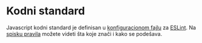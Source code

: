 # Kodni standard

Javascript kodni standard je definisan u [konfiguracionom fajlu](.eslintrc) za [ESLint](https://eslint.org/). Na [spisku pravila](https://eslint.org/docs/rules/) možete videti šta koje znači i kako se podešava.
